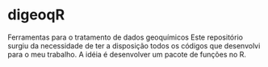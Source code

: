 # digeoqR
Ferramentas para o tratamento de dados geoquímicos
Este repositório surgiu da necessidade de ter a disposição todos os códigos que desenvolvi para o meu trabalho.
A idéia é desenvolver um pacote de funções no R.


